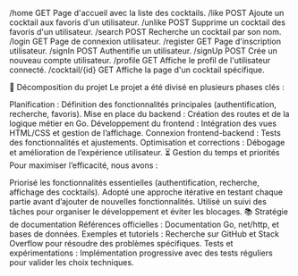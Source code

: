 /home	GET	Page d'accueil avec la liste des cocktails.
/like	POST	Ajoute un cocktail aux favoris d'un utilisateur.
/unlike	POST	Supprime un cocktail des favoris d'un utilisateur.
/search	POST	Recherche un cocktail par son nom.
/login	GET	Page de connexion utilisateur.
/register	GET	Page d'inscription utilisateur.
/signIn	POST	Authentifie un utilisateur.
/signUp	POST	Crée un nouveau compte utilisateur.
/profile	GET	Affiche le profil de l'utilisateur connecté.
/cocktail/{id}	GET	Affiche la page d'un cocktail spécifique.

📌 Décomposition du projet
Le projet a été divisé en plusieurs phases clés :

Planification : Définition des fonctionnalités principales (authentification, recherche, favoris).
Mise en place du backend : Création des routes et de la logique métier en Go.
Développement du frontend : Intégration des vues HTML/CSS et gestion de l’affichage.
Connexion frontend-backend : Tests des fonctionnalités et ajustements.
Optimisation et corrections : Débogage et amélioration de l’expérience utilisateur.
⏳ Gestion du temps et priorités
Pour maximiser l’efficacité, nous avons :

Priorisé les fonctionnalités essentielles (authentification, recherche, affichage des cocktails).
Adopté une approche itérative en testant chaque partie avant d’ajouter de nouvelles fonctionnalités.
Utilisé un suivi des tâches pour organiser le développement et éviter les blocages.
📚 Stratégie de documentation
Références officielles : Documentation Go, net/http, et bases de données.
Exemples et tutoriels : Recherche sur GitHub et Stack Overflow pour résoudre des problèmes spécifiques.
Tests et expérimentations : Implémentation progressive avec des tests réguliers pour valider les choix techniques.
